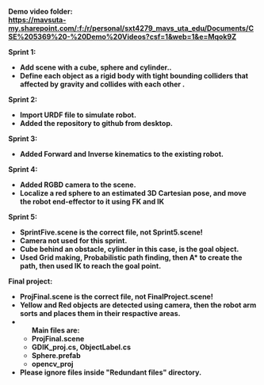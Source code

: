 <b>Demo video folder:<b> </br>
https://mavsuta-my.sharepoint.com/:f:/r/personal/sxt4279_mavs_uta_edu/Documents/CSE%205369%20-%20Demo%20Videos?csf=1&web=1&e=Mqok9Z

<b>Sprint 1:</b> </br>
<ul>
<li>Add scene with a cube, sphere and cylinder..</li>
<li>Define each object as a rigid body with tight bounding colliders that affected by gravity and collides with each other .</li>
</ul>


<b>Sprint 2:</b> </br>
<ul>
  <li>Import URDF file to simulate robot.</li>
  <li>Added the repository to github from desktop.</li>
</ul>

<b>Sprint 3:</b> </br>
<ul>
  <li>Added Forward and Inverse kinematics to the existing robot.</li>
</ul>

<b>Sprint 4:</b> </br>
<ul>
  <li>Added RGBD camera to the scene.</li>
  <li>Localize a red sphere to an estimated 3D Cartesian pose, and move the robot end-effector to it using FK and IK</li>
</ul>

<b>Sprint 5:</b> </br>
<ul>
  <li>SprintFive.scene is the correct file, not Sprint5.scene!</li>
  <li>Camera not used for this sprint.</li>
  <li>Cube behind an obstacle, cylinder in this case, is the goal object.</li>
  <li>Used Grid making, Probabilistic path finding, then A* to create the path, then used IK to reach the goal point.</li>
</ul>

<b>Final project:</b> </br>
<ul>
  <li>ProjFinal.scene is the correct file, not FinalProject.scene!</li>
  <li>Yellow and Red objects are detected using camera, then the robot arm sorts and places them in their respactive areas.</li>
  <li>
    <ul>Main files are: 
      <li>ProjFinal.scene</li>
      <li>GDIK_proj.cs, ObjectLabel.cs</li>
      <li>Sphere.prefab</li>
      <li>opencv_proj</li>
    </ul>
  </li>
  <li>Please ignore files inside "Redundant files" directory.</li>
</ul>
